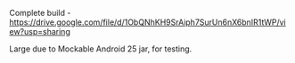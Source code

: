 Complete build - https://drive.google.com/file/d/1ObQNhKH9SrAiph7SurUn6nX6bnIR1tWP/view?usp=sharing

Large due to Mockable Android 25 jar, for testing.

